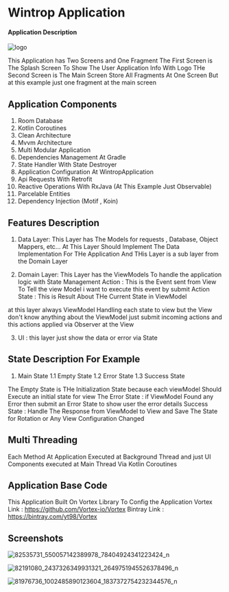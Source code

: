 # Wintrop Application
#### Application Description

![logo](https://user-images.githubusercontent.com/29167110/72382065-6616dc00-3710-11ea-9958-6819483ac26d.png)


This Application has Two Screens and One Fragment
The First Screen is The Splash Screen To Show The User Application Info With Logo
THe Second Screen is The Main Screen Store All Fragments At One Screen But at this example just one fragment at the main screen

## Application Components
1. Room Database 
2. Kotlin Coroutines
3. Clean Architecture
4. Mvvm Architecture
5. Multi Modular Application
6. Dependencies Management At Gradle
7. State Handler With State Destroyer
8. Application Configuration At WintropApplication
9. Api Requests With Retrofit
10. Reactive Operations With RxJava (At This Example Just Observable)
11. Parcelable Entities
12. Dependency Injection (Motif , Koin)

## Features Description
1. Data Layer: This Layer has The Models for requests , Database, Object Mappers, etc...
At This Layer Should Implement The Data Implementation For THe Application And THis Layer is a sub layer from the Domain Layer

2. Domain Layer: This Layer has the ViewModels To handle the application logic with State Management
Action : This is the Event sent from View To Tell the view Model i want to execute this event by submit Action
State : This is Result About THe Current State in ViewModel 

at this layer always ViewModel Handling each state to view but the View don't know anything about the ViewModel just submit incoming actions
and this actions applied via Observer at the View

3. UI : this layer just show the data or error via State 

## State Description For Example
1. Main State 
    1.1 Empty State
    1.2 Error State
    1.3 Success State

The Empty State is THe Initialization State because each viewModel Should Execute an initial state for view
The Error State : if ViewModel Found any Error then submit an Error State to show user the error details
Success State : Handle The Response from ViewModel to View and Save The State for Rotation or Any View Configuration Changed

## Multi Threading
Each Method At Application Executed at Background Thread and just UI Components executed at Main Thread
Via Kotlin Coroutines

## Application Base Code
This Application Built On Vortex Library To Config the Application
Vortex Link : https://github.com/Vortex-io/Vortex
Bintray Link : https://bintray.com/yt98/Vortex

## Screenshots

![82535731_550057142389978_78404924341223424_n](https://user-images.githubusercontent.com/29167110/72382085-7038da80-3710-11ea-8f0a-ecfdccf05e99.jpg)


![82191080_2437326349931321_2649751945526378496_n](https://user-images.githubusercontent.com/29167110/72382120-8181e700-3710-11ea-8eba-db5eb0c15a31.jpg)


![81976736_1002485890123604_1837372754232344576_n](https://user-images.githubusercontent.com/29167110/72382141-8b0b4f00-3710-11ea-9aaf-d367e6f7abd9.jpg)

